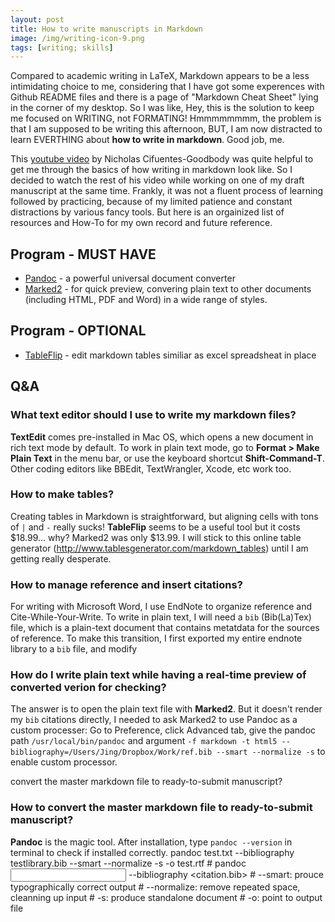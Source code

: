 ```yaml
---
layout: post
title: How to write manuscripts in Markdown
image: /img/writing-icon-9.png
tags: [writing; skills]
---
```


Compared to academic writing in LaTeX, Markdown appears to be a less intimidating choice to me, considering that I have got some experences with Github README files and there is a page of "Markdown Cheat Sheet" lying in the corner of my desktop. So I was like, Hey, this is the solution to keep me focused on WRITING, not FORMATING! Hmmmmmmmm, the problem is that I am supposed to be writing this afternoon, BUT, I am now distracted to learn EVERTHING about **how to write in markdown**. Good job, me.

This [youtube video](https://www.youtube.com/watch?v=hpAJMSS8pvs&t=57s) by Nicholas Cifuentes-Goodbody was quite helpful to get me through the basics of how writing in markdown look like. So I decided to watch the rest of his video while working on one of my draft manuscript at the same time. Frankly, it was not a fluent process of learning followed by practicing, because of my limited patience and constant distractions by various fancy tools. But here is an orgainized list of resources and How-To for my own record and future reference. 

## Program - MUST HAVE
* [Pandoc](http://pandoc.org) - a powerful universal document converter
* [Marked2](http://marked2app.com) - for quick preview, convering plain text to other documents (including HTML, PDF and Word) in a wide range of styles.

## Program - OPTIONAL
* [TableFlip](http://tableflipapp.com) - edit markdown tables similiar as excel spreadsheat in place

## Q&A

### What text editor should I use to write my markdown files? 
**TextEdit** comes pre-installed in Mac OS, which opens a new document in rich text mode by default. To work in plain text mode, go to **Format > Make Plain Text** in the menu bar, or use the keyboard shortcut **Shift-Command-T**. Other coding editors like BBEdit, TextWrangler, Xcode, etc work too.

### How to make tables?
Creating tables in Markdown is straightforward, but aligning cells with tons of  `|` and `-` really sucks! **TableFlip** seems to be a useful tool but it costs $18.99... why? Marked2 was only $13.99. I will stick to this online table generator (http://www.tablesgenerator.com/markdown_tables) until I am getting really desperate. 

### How to manage reference and insert citations?
For writing with Microsoft Word, I use EndNote to organize reference and Cite-While-Your-Write. To write in plain text, I will need a `bib` (Bib(La)Tex) file, which is a plain-text document that contains metatdata for the sources of reference. To make this transition, I first exported my entire endnote library to a `bib` file, and modify 

### How do I write plain text while having a real-time preview of converted verion for checking? 
The answer is to open the plain text file with **Marked2**. But it doesn't render my `bib` citations directly, I needed to ask Marked2 to use Pandoc as a custom processer: Go to Preference, click Advanced tab, give the pandoc path `/usr/local/bin/pandoc` and argument `-f markdown -t html5 --bibliography=/Users/Jing/Dropbox/Work/ref.bib --smart --normalize -s` to enable custom processor.


convert the master markdown file to ready-to-submit manuscript?

### How to convert the master markdown file to ready-to-submit manuscript?
**Pandoc** is the magic tool. After installation, type `pandoc --version` in terminal to check if installed correctly. 
    pandoc test.txt --bibliography testlibrary.bib --smart --normalize -s -o test.rtf
    # pandoc <input> --bibliography <citation.bib>
    # --smart: prouce typographically correct output 
    # --normalize: remove repeated space, cleanning up input
    # -s: produce standalone document
    # -o: point to output file







